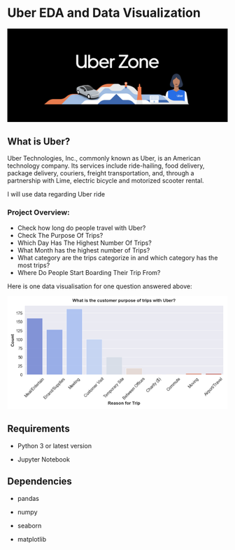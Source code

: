 <h1>Uber EDA and Data Visualization</h1>

<img src="uber.png" />

<h2>What is Uber?</h2>

<p>Uber Technologies, Inc., commonly known as Uber, is an American technology company. Its services include ride-hailing, food delivery, package delivery, couriers, freight transportation, and, through a partnership with Lime, electric bicycle and motorized scooter rental.</p>

<p>I will use data regarding Uber ride</p>

<h3>Project Overview:</h3>

<ul>
    <li>Check how long do people travel with Uber?</li>
    <li>Check The Purpose Of Trips?</li>
    <li>Which Day Has The Highest Number Of Trips?</li>
    <li>What Month has the highest number of Trips?</li>
    <li>What category are the trips categorize in and which category has the most trips?</li>
    <li>Where Do People Start Boarding Their Trip From?</li>
</ul>

<p>Here is one data visualisation for one question answered above:</p>

<img src='graph_one.PNG' />

<h2>Requirements</h2>

<ul>
    <li><p>Python 3 or latest version</p></li>
    <li><p>Jupyter Notebook</p></li>
</ul>

<h2>Dependencies</h2>

<ul>
    <li><p>pandas</p></li>
    <li><p>numpy</p></li>
    <li><p>seaborn</p></li>
    <li><p>matplotlib</p></li>
</ul>
